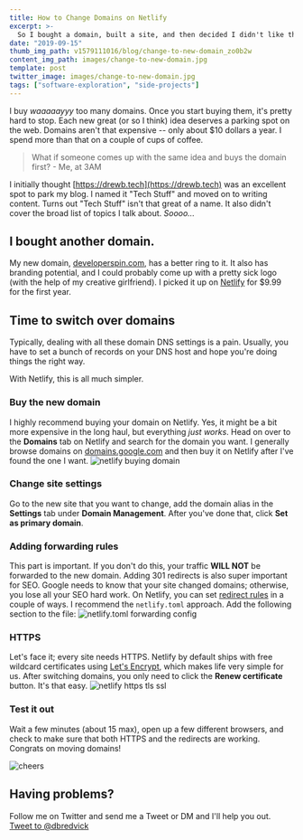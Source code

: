 ```yaml
---
title: How to Change Domains on Netlify
excerpt: >-
  So I bought a domain, built a site, and then decided I didn't like the name. Follow along on my journey to switch domains on Netlify; HTTPS fixes included.
date: "2019-09-15"
thumb_img_path: v1579111016/blog/change-to-new-domain_zo0b2w
content_img_path: images/change-to-new-domain.jpg
template: post
twitter_image: images/change-to-new-domain.jpg
tags: ["software-exploration", "side-projects"]
---
```


I buy _waaaaayyy_ too many domains. Once you start buying them, it's pretty hard to stop. Each new great (or so I think) idea deserves a parking spot on the web. Domains aren't that expensive -- only about \$10 dollars a year. I spend more than that on a couple of cups of coffee.

> What if someone comes up with the same idea and buys the domain first? - Me, at 3AM

I initially thought [https://drewb.tech](https://drewb.tech) was an excellent spot to park my blog. I named it "Tech Stuff" and moved on to writing content. Turns out "Tech Stuff" isn't that great of a name. It also didn't cover the broad list of topics I talk about. _Soooo..._

## I bought another domain.

My new domain, [developerspin.com](https://developerspin.com), has a better ring to it. It also has branding potential, and I could probably come up with a pretty sick logo (with the help of my creative girlfriend). I picked it up on [Netlify](https://netlify.com) for \$9.99 for the first year.

## Time to switch over domains

Typically, dealing with all these domain DNS settings is a pain. Usually, you have to set a bunch of records on your DNS host and hope you're doing things the right way.

With Netlify, this is all much simpler.

### Buy the new domain

I highly recommend buying your domain on Netlify. Yes, it might be a bit more expensive in the long haul, but everything _just works_. Head on over to the **Domains** tab on Netlify and search for the domain you want. I generally browse domains on [domains.google.com](https://domains.google.com) and then buy it on Netlify after I've found the one I want.
![netlify buying domain](/images/buy-netlify-domain-pricing.png)

### Change site settings

Go to the new site that you want to change, add the domain alias in the **Settings** tab under **Domain Management**. After you've done that, click **Set as primary domain**.

### Adding forwarding rules

This part is important. If you don't do this, your traffic **WILL NOT** be forwarded to the new domain. Adding 301 redirects is also super important for SEO. Google needs to know that your site changed domains; otherwise, you lose all your SEO hard work. On Netlify, you can set [redirect rules](https://www.netlify.com/docs/redirects/) in a couple of ways. I recommend the `netlify.toml` approach. Add the following section to the file:
![netlify.toml forwarding config](/images/netlify-toml-forwarding-config.png)

### HTTPS

Let's face it; every site needs HTTPS. Netlify by default ships with free wildcard certificates using [Let's Encrypt](https://letsencrypt.org), which makes life very simple for us. After switching domains, you only need to click the **Renew certificate** button. It's that easy.
![netlify https tls ssl](/images/https-ssl-tls-config.png)

### Test it out

Wait a few minutes (about 15 max), open up a few different browsers, and check to make sure that both HTTPS and the redirects are working. Congrats on moving domains!

![cheers](/images/cheers.jpg)

## Having problems?

Follow me on Twitter and send me a Tweet or DM and I'll help you out.
<a href="https://twitter.com/intent/tweet?screen_name=dbredvick&ref_src=twsrc%5Etfw" class="twitter-mention-button" data-show-count="false">Tweet to @dbredvick</a>

